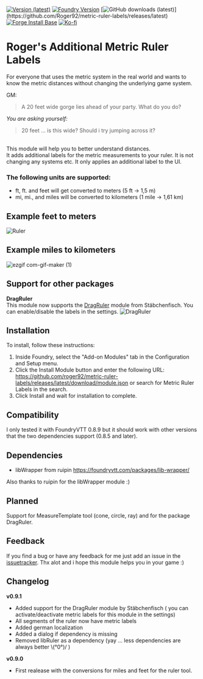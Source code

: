 [![Version (latest)](https://img.shields.io/github/v/release/Roger92/metric-ruler-labels)](https://github.com/Roger92/metric-ruler-labels/releases/latest)
[![Foundry Version](https://img.shields.io/badge/dynamic/json.svg?url=https://github.com/Roger92/metric-ruler-labels/releases/latest/download/module.json&label=Foundry%20Version&query=$.compatibleCoreVersion&colorB=blueviolet)](https://github.com/Roger92/metric-ruler-labels/releases/latest)
[![GitHub downloads (latest)](https://img.shields.io/badge/dynamic/json?label=Downloads@latest&query=assets[?(@.name.includes('zip'))].download_count&url=https://api.github.com/repos/Roger92/metric-ruler-labels/releases/latest&color=green)](https://github.com/Roger92/metric-ruler-labels/releases/latest)
[![Forge Install Base](https://img.shields.io/badge/dynamic/json?label=Forge%20Install%20Base&query=package.installs&suffix=%&url=https://forge-vtt.com/api/bazaar/package/metric-ruler-labels&colorB=brightgreen)](https://forge-vtt.com/)
[![Ko-fi](https://img.shields.io/badge/-buy%20me%20a%20coffee-%23FF5E5B?logo=Ko-fi&logoColor=white)](https://ko-fi.com/roger92)
# Roger's Additional Metric Ruler Labels

For everyone that uses the metric system in the real world and wants to know the metric distances without changing the underlying game system.

GM:
> A 20 feet wide gorge lies ahead of your party. What do you do?

*You are asking yourself:* 
> 20 feet ... is this wide? Should i try jumping across it?

<br>
This module will help you to better understand distances. <br>
It adds additional labels for the metric measurements to your ruler. It is not changing any systems etc. It only applies an additional label to the UI.

### The following units are supported:

- ft, ft. and feet will get converted to meters (5 ft -> 1,5 m)
- mi, mi., and miles will be converted to kilometers (1 mile -> 1,61 km)

## Example feet to meters
![Ruler](https://user-images.githubusercontent.com/11605051/133685368-75476211-907a-43fb-8aa9-400e7aa9171c.gif)

## Example miles to kilometers
![ezgif com-gif-maker (1)](https://user-images.githubusercontent.com/11605051/133089023-0cf26ee0-e310-491e-ba12-80990d1e3598.gif)

## Support for other packages
**DragRuler**<br>
This module now supports the [DragRuler](https://foundryvtt.com/packages/drag-ruler) module from Stäbchenfisch. You can enable/disable the labels in the settings.
![DragRuler](https://user-images.githubusercontent.com/11605051/133684447-e5f09288-7495-4987-a26e-f5300c811a72.gif)


## Installation
To install, follow these instructions:

1. Inside Foundry, select the "Add-on Modules" tab in the Configuration and Setup menu.
2. Click the Install Module button and enter the following URL: https://github.com/roger92/metric-ruler-labels/releases/latest/download/module.json or search for Metric Ruler Labels in the search.
3. Click Install and wait for installation to complete.

## Compatibility
I only tested it with FoundryVTT 0.8.9 but it should work with other versions that the two dependencies support (0.8.5 and later).

## Dependencies
- libWrapper from ruipin https://foundryvtt.com/packages/lib-wrapper/

Also thanks to ruipin for the libWrapper module :)

## Planned
Support for MeasureTemplate tool (cone, circle, ray) and for the package DragRuler.

## Feedback
If you find a bug or have any feedback for me just add an issue in the [issuetracker](https://github.com/Roger92/metric-ruler-labels/issues). Thx alot and i hope this module helps you in your game :)

## Changelog
**v0.9.1**
- Added support for the DragRuler module by Stäbchenfisch ( you can activate/deactivate metric labels for this module in the settings)
- All segments of the ruler now have metric labels
- Added german localization
- Added a dialog if dependency is missing
- Removed libRuler as a dependency  (yay ... less dependencies are always better \\(°0°)/ )

**v0.9.0**
- First realease with the conversions for miles and feet for the ruler tool.
